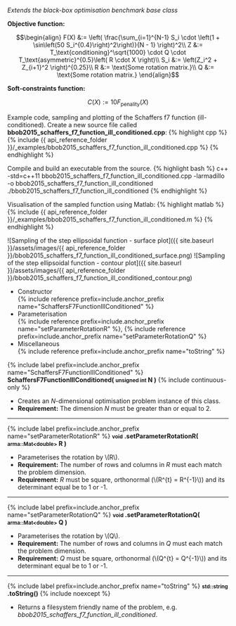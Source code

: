 *Extends the black-box optimisation benchmark base class*

**Objective function:**

$$\begin{align}
F(X) &:= \left( \frac{\sum_{i=1}^{N-1} S_i \cdot \left(1 + \sin\left(50 S_i^{0.4}\right)^2\right)}{N - 1} \right)^2\\
Z &:= T_\text{conditioning}^\sqrt{1000} \cdot Q \cdot T_\text{asymmetric}^{0.5}\left( R \cdot X \right)\\
S_i &:= \left(Z_i^2 + Z_{i+1}^2 \right)^{0.25}\\
R &:= \text{Some rotation matrix.}\\
Q &:= \text{Some rotation matrix.}
\end{align}$$

**Soft-constraints function:**

$$C(X) := 10 F_\text{penality}(X)$$

Example code, sampling and plotting of the Schaffers f7 function (ill-conditioned).
Create a new source file called **bbob2015_schaffers_f7_function_ill_conditioned.cpp**:
{% highlight cpp %}
{% include {{ api_reference_folder }}/_examples/bbob2015_schaffers_f7_function_ill_conditioned.cpp %}
{% endhighlight %}

Compile and build an executable from the source.
{% highlight bash %}
c++ -std=c++11 bbob2015_schaffers_f7_function_ill_conditioned.cpp -larmadillo -o bbob2015_schaffers_f7_function_ill_conditioned
./bbob2015_schaffers_f7_function_ill_conditioned
{% endhighlight %}

Visualisation of the sampled function using Matlab:
{% highlight matlab %}
{% include {{ api_reference_folder }}/_examples/bbob2015_schaffers_f7_function_ill_conditioned.m %}
{% endhighlight %}

![Sampling of the step ellipsoidal function - surface plot]({{ site.baseurl }}/assets/images/{{ api_reference_folder }}/bbob2015_schaffers_f7_function_ill_conditioned_surface.png)
![Sampling of the step ellipsoidal function - contour plot]({{ site.baseurl }}/assets/images/{{ api_reference_folder }}/bbob2015_schaffers_f7_function_ill_conditioned_contour.png)

- Constructor<br>
  {% include reference prefix=include.anchor_prefix name="SchaffersF7FunctionIllConditioned" %}
- Parameterisation<br>
  {% include reference prefix=include.anchor_prefix name="setParameterRotationR" %}, {% include reference prefix=include.anchor_prefix name="setParameterRotationQ" %}
- Miscellaneous<br>
  {% include reference prefix=include.anchor_prefix name="toString" %}

{% include label prefix=include.anchor_prefix name="SchaffersF7FunctionIllConditioned" %}
**SchaffersF7FunctionIllConditioned( <small>unsigned int</small> N )** {% include continuous-only %}

- Creates an *N*-dimensional optimisation problem instance of this class.
- **Requirement:** The dimension *N* must be greater than or equal to 2.

---
{% include label prefix=include.anchor_prefix name="setParameterRotationR" %}
**<small>void</small> .setParameterRotationR( <small>arma::Mat&lt;double&gt;</small> R )**

- Parameterises the rotation by \\(R\\).
- **Requirement:** The number of rows and columns in *R* must each match the problem dimension.
- **Requirement:** *R* must be square, orthonormal (\\(R^{t} = R^{-1}\\)) and its determinant equal be to 1 or -1.

---
{% include label prefix=include.anchor_prefix name="setParameterRotationQ" %}
**<small>void</small> .setParameterRotationQ( <small>arma::Mat&lt;double&gt;</small> Q )**

- Parameterises the rotation by \\(Q\\).
- **Requirement:** The number of rows and columns in *Q* must each match the problem dimension.
- **Requirement:** *Q* must be square, orthonormal (\\(Q^{t} = Q^{-1}\\)) and its determinant equal be to 1 or -1.

---
{% include label prefix=include.anchor_prefix name="toString" %}
**<small>std::string</small> .toString()** {% include noexcept %}

- Returns a filesystem friendly name of the problem, e.g. *bbob2015_schaffers_f7_function_ill_conditioned*.